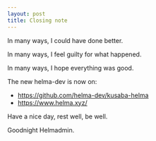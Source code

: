 ```yaml
---
layout: post
title: Closing note
---
```


In many ways, I could have done better.

In many ways, I feel guilty for what happened.

In many ways, I hope everything was good.

The new helma-dev is now on:
- https://github.com/helma-dev/kusaba-helma
- https://www.helma.xyz/

Have a nice day, rest well, be well.

Goodnight Helmadmin.
